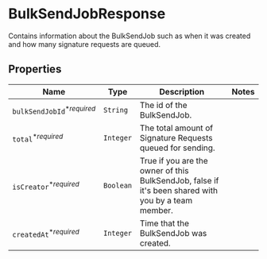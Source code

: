 

# BulkSendJobResponse

Contains information about the BulkSendJob such as when it was created and how many signature requests are queued.

## Properties

| Name | Type | Description | Notes |
|------------ | ------------- | ------------- | -------------|
| `bulkSendJobId`<sup>*_required_</sup> | ```String``` |  The id of the BulkSendJob.  |  |
| `total`<sup>*_required_</sup> | ```Integer``` |  The total amount of Signature Requests queued for sending.  |  |
| `isCreator`<sup>*_required_</sup> | ```Boolean``` |  True if you are the owner of this BulkSendJob, false if it&#39;s been shared with you by a team member.  |  |
| `createdAt`<sup>*_required_</sup> | ```Integer``` |  Time that the BulkSendJob was created.  |  |



